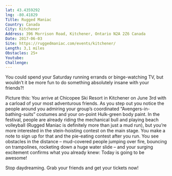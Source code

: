 ```yaml
---
lat: 43.4359292
lng: -80.41829
Title: Rugged Maniac
Country: Canada
City: Kitchener
Address: 396 Morrison Road, Kitchener, Ontario N2A 2Z6 Canada
Date: 2017-06-03
Site: https://ruggedmaniac.com/events/kitchener/
Length: 3,1 miles
Obstacles: 25+
Youtube:
Challenge:
---
```


You could spend your Saturday running errands or binge-watching TV, but wouldn’t it be more fun to do something absolutely insane with your friends?!

Picture this:  You arrive at Chicopee Ski Resort in Kitchener on June 3rd with a carload of your most adventurous friends. As you step out you notice the people around you admiring your group’s coordinated “Avengers-in-bathing-suits” costumes and your on-point Hulk-green body paint. In the festival, people are already riding the mechanical bull and playing beach volleyball (Rugged Maniac is definitely more than just a mud run), but you’re more interested in the stein-hoisting contest on the main stage.  You make a note to sign up for that and the pie-eating contest after you run.   You see obstacles in the distance – mud-covered people jumping over fire, bouncing on trampolines, rocketing down a huge water slide – and your surging excitement confirms what you already knew: Today is going to be awesome!

Stop daydreaming.  Grab your friends and get your tickets now!
